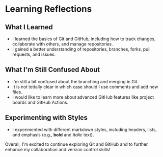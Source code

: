 # Learning Reflections

## What I Learned
- I learned the basics of Git and GitHub, including how to track changes, collaborate with others, and manage repositories.
- I gained a better understanding of repositories, branches, forks, pull requests, and issues.

## What I'm Still Confused About
- I'm still a bit confused about the branching and merging in Git.
- It is not tottally clear in which case should I use comments and add new files.
- I would like to learn more about advanced GitHub features like project boards and GitHub Actions.

## Experimenting with Styles
- I experimented with different markdown styles, including headers, lists, and emphasis (e.g., **bold** and *italic* text).

Overall, I'm excited to continue exploring Git and GitHub and to further enhance my collaboration and version control skills!
